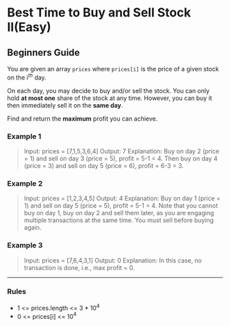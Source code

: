 # Best Time to Buy and Sell Stock II(Easy)

## Beginners Guide

You are given an array `prices` where `prices[i]` is the price of a given stock on the i$^{th}$ day.

On each day, you may decide to buy and/or sell the stock. You can only hold **at most one** share of the stock at any time. However, you can buy it then immediately sell it on the **same day**.

Find and return the **maximum** profit you can achieve.

### Example 1

> Input: prices = [7,1,5,3,6,4]
Output: 7
Explanation: Buy on day 2 (price = 1) and sell on day 3 (price = 5), profit = 5-1 = 4.
Then buy on day 4 (price = 3) and sell on day 5 (price = 6), profit = 6-3 = 3.

### Example 2

> Input: prices = [1,2,3,4,5]
Output: 4
Explanation: Buy on day 1 (price = 1) and sell on day 5 (price = 5), profit = 5-1 = 4.
Note that you cannot buy on day 1, buy on day 2 and sell them later, as you are engaging multiple transactions at the same time. You must sell before buying again.

### Example 3

> Input: prices = [7,6,4,3,1]
Output: 0
Explanation: In this case, no transaction is done, i.e., max profit = 0.

---

### Rules

* 1 <= prices.length <= 3 * 10$^4$
* 0 <= prices[i] <= 10$^4$
